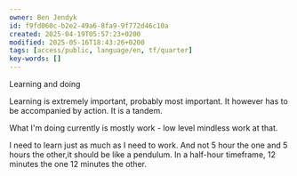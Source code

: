 ```yaml
---
owner: Ben Jendyk
id: f9fd060c-b2e2-49a6-8fa9-9f772d46c10a
created: 2025-04-19T05:57:23+0200
modified: 2025-05-16T18:43:26+0200
tags: [access/public, language/en, tf/quarter]
key-words: []
---
```


Learning and doing

Learning is extremely important, probably most important.
It however has to be accompanied by action. It is a tandem.

What I'm doing currently is mostly work - low level mindless work at that.

I need to learn just as much as I need to work. And not 5 hour the one and 5 hours the other,it should be like a pendulum. In a half-hour timeframe, 12 minutes the one 12 minutes the other.